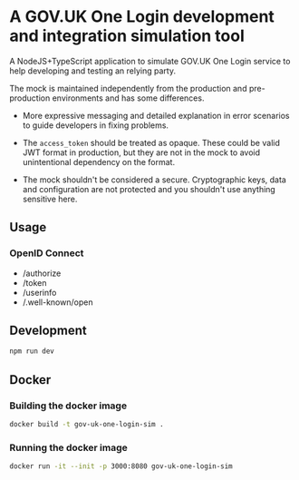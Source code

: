 # A GOV.UK One Login development and integration simulation tool

A NodeJS+TypeScript application to simulate GOV.UK One Login service to help developing and testing an relying party.

The mock is maintained independently from the production and pre-production environments and has some differences.

- More expressive messaging and detailed explanation in error scenarios to guide developers in fixing problems.

- The `access_token` should be treated as opaque. These could be valid JWT format in production, but they are not in the mock to avoid unintentional dependency on the format.

- The mock shouldn't be considered a secure. Cryptographic keys, data and configuration are not protected and you shouldn't use anything sensitive here.

## Usage

### OpenID Connect

- /authorize
- /token
- /userinfo
- /.well-known/open

## Development

```bash
npm run dev
```

## Docker

### Building the docker image

```bash
docker build -t gov-uk-one-login-sim .
```

### Running the docker image

```bash
docker run -it --init -p 3000:8080 gov-uk-one-login-sim
```
